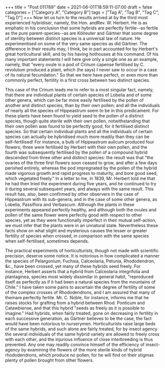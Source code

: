 +++
title = "Post 011789"
date = 2021-06-01T18:59:11-07:00
draft = false
categories = ["Category A", "Category B"]
tags = ["Tag A", "Tag B", "Tag C", "Tag D"]
+++
Now let us turn to the results arrived at by the third most experienced hybridiser, namely, the Hon. andRev. W. Herbert. He is as emphatic in his conclusion that some hybrids are perfectly fertile--as fertile as the pure parent-species--as are Kölreuter and Gärtner that some degree of sterility between distinct species is a universal law of nature. He experimentised on some of the very same species as did Gärtner. The difference in their results may, I think, be in part accounted for by Herbert's great horticultural skill, and by his having hothouses at his command. Of his many important statements I will here give only a single one as an example, namely, that "every ovule in a pod of Crinum capense fertilised by C. revolutum produced a plant, which (he says) I never saw to occur in a case of its natural fecundation." So that we here have perfect, or even more than commonly perfect, fertility in a first cross between two distinct species.

This case of the Crinum leads me to refer to a most singular fact, namely, that there are individual plants of certain species of Lobelia and of some other genera, which can be far more easily fertilised by the pollen of another and distinct species, than by their own pollen; and all the individuals of nearly all the species of Hippeastrum seem to be in this predicament. For these plants have been found to yield seed to the pollen of a distinct species, though quite sterile with their own pollen, notwithstanding that their own pollen was found to be perfectly good, for it fertilised distinct species. So that certain individual plants and all the individuals of certain species can actually be hybridised much more readily than they can be self-fertilised! For instance, a bulb of Hippeastrum aulicum produced four flowers; three were fertilised by Herbert with their own pollen, and the fourth was subsequently fertilised by the pollen of a compound hybrid descended from three other and distinct species: the result was that "the ovaries of the three first flowers soon ceased to grow, and after a few days perished entirely, whereas the pod impregnated by the pollen of the hybrid made vigorous growth and rapid progress to maturity, and bore good seed, which vegetated freely." In a letter to me, in 1839, Mr. Herbert told me that he had then tried the experiment during five years, and he continued to try it during several subsequent years, and always with the same result. This result has, also, been confirmed by other observers in the case of Hippeastrum with its sub-genera, and in the case of some other genera, as Lobelia, Passiflora and Verbascum. Although the plants in these experiments appeared perfectly healthy, and although both the ovules and pollen of the same flower were perfectly good with respect to other species, yet as they were functionally imperfect in their mutual self-action, we must infer that the plants were in an unnatural state. Nevertheless these facts show on what slight and mysterious causes the lesser or greater fertility of species when crossed, in comparison with the same species when self-fertilised, sometimes depends.

The practical experiments of horticulturists, though not made with scientific precision, deserve some notice. It is notorious in how complicated a manner the species of Pelargonium, Fuchsia, Calceolaria, Petunia, Rhododendron, &c., have been crossed, yet many of these hybrids seed freely. For instance, Herbert asserts that a hybrid from Calceolaria integrifolia and plantaginea, species most widely dissimilar in general habit, "reproduced itself as perfectly as if it had been a natural species from the mountains of Chile." I have taken some pains to ascertain the degree of fertility of some of the complex crosses of Rhododendrons, and I am assured that many of themare perfectly fertile. Mr. C. Noble, for instance, informs me that he raises stocks for grafting from a hybrid between Rhod. Ponticum and Catawbiense, and that this hybrid "seeds as freely as it is possible to imagine." Had hybrids, when fairly treated, gone on decreasing in fertility in each successive generation, as Gärtner believes to be the case, the fact would have been notorious to nurserymen. Horticulturists raise large beds of the same hybrids, and such alone are fairly treated, for by insect agency the several individuals of the same hybrid variety are allowed to freely cross with each other, and the injurious influence of close interbreeding is thus prevented. Any one may readily convince himself of the efficiency of insect-agency by examining the flowers of the more sterile kinds of hybrid rhododendrons, which produce no pollen, for he will find on their stigmas plenty of pollen brought from other flowers.
